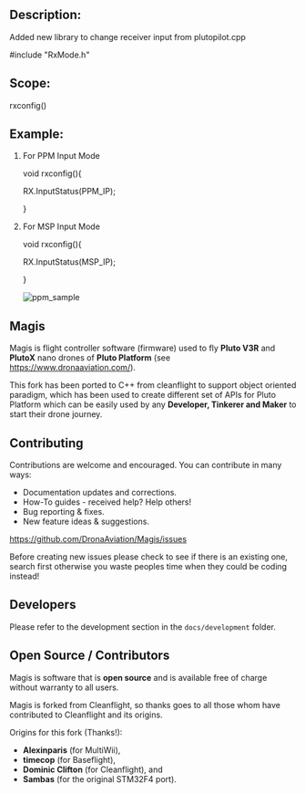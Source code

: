## Description: 
Added new library to change receiver input from plutopilot.cpp 

#include "RxMode.h"


## Scope:
rxconfig()


## Example: 
1. For PPM Input Mode


    void rxconfig(){
        
    RX.InputStatus(PPM_IP);
    
    }
2.  For MSP Input Mode


    void rxconfig(){
        
    RX.InputStatus(MSP_IP);
        
     }
     
     ![ppm_sample](https://user-images.githubusercontent.com/41143602/171629917-b9cbaf1a-79f7-4448-91e2-bffafcbbc87b.PNG)

 
## Magis

Magis is flight controller software (firmware) used to fly **Pluto V3R** and **PlutoX** nano drones of **Pluto Platform**
(see https://www.dronaaviation.com/).

This fork has been ported to C++ from cleanflight to support object oriented paradigm, which has been used to create different set of APIs for Pluto Platform which can be easily used by any **Developer, Tinkerer and Maker** to start their drone journey.

## Contributing

Contributions are welcome and encouraged. You can contribute in many ways:

* Documentation updates and corrections.
* How-To guides - received help? Help others!
* Bug reporting & fixes.
* New feature ideas & suggestions.

https://github.com/DronaAviation/Magis/issues

Before creating new issues please check to see if there is an existing one, search first otherwise you waste peoples time when they could be coding instead!

## Developers

Please refer to the development section in the `docs/development` folder.


## Open Source / Contributors

Magis is software that is **open source** and is available free of charge without warranty to all users.

Magis is forked from Cleanflight, so thanks goes to all those whom have contributed to Cleanflight and its origins.

Origins for this fork (Thanks!):
* **Alexinparis** (for MultiWii),
* **timecop** (for Baseflight),
* **Dominic Clifton** (for Cleanflight), and
* **Sambas** (for the original STM32F4 port).
